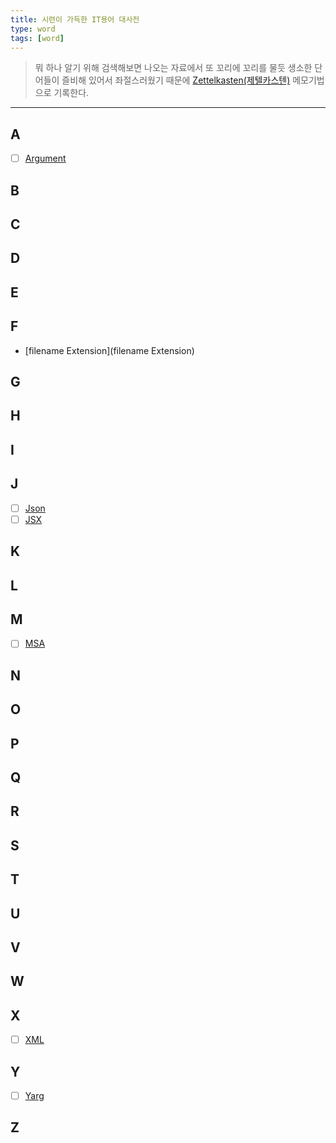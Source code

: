 ```yaml
---
title: 시련이 가득한 IT용어 대사전
type: word
tags: [word]
---
```


> 뭐 하나 알기 위해 검색해보면 나오는 자료에서 또 꼬리에 꼬리를 물듯
> 생소한 단어들이 즐비해 있어서 좌절스러웠기 때문에 [Zettelkasten(제텔카스텐)](Zettelkasten) 메모기법으로 기록한다.

---


## A
- [ ] [Argument](argument)
## B

## C

## D

## E

## F
- [filename Extension](filename Extension)
## G

## H

## I

## J
- [ ] [Json](JSON)
- [ ] [JSX](JSX)
## K

## L

## M
- [ ] [MSA](MSA)
## N

## O

## P

## Q

## R

## S

## T
## U

## V

## W

## X
- [ ] [XML](XML)

## Y
- [ ] [Yarg](yargs)

## Z
